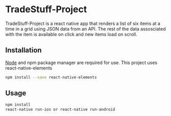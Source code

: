 # TradeStuff-Project

TradeStuff-Project is a react native app that renders a list of six items at a time in a grid using JSON data from an API. The rest of the data assosciated with the item is available on click and new items load on scroll.

## Installation

[Node](https://nodejs.org/en/) and npm package manager are required for use. 
This project uses react-native-elements 

```bash
npm install --save react-native-elements
```

## Usage

```bash
npm install
react-native run-ios or react-native run-android
```
